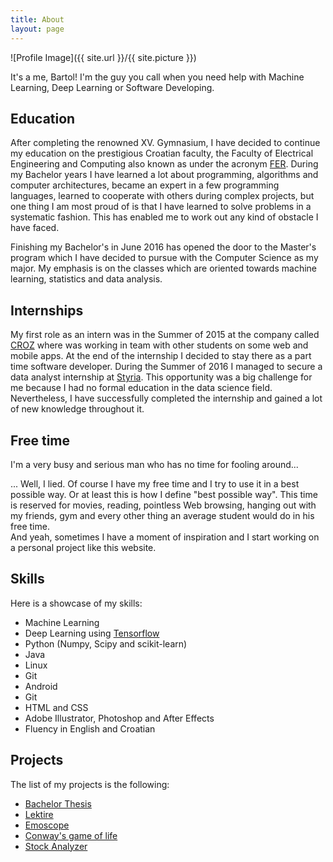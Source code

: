 ```yaml
---
title: About
layout: page
---
```

![Profile Image]({{ site.url }}/{{ site.picture }})

<p>It's a me, Bartol! I'm the guy you call when you need help with Machine Learning, 
Deep Learning or Software Developing.</p>

<h2>Education</h2>
<p>After completing the renowned XV. Gymnasium, I
have decided to continue my education on the prestigious Croatian faculty, the
Faculty of Electrical Engineering and Computing also known as under the acronym
<a href="http://www.fer.unizg.hr/en">FER</a>. During my Bachelor years I have learned a lot about programming,
algorithms and computer architectures, became an expert in a few programming
languages, learned to cooperate with others during complex projects,
but one thing I am most proud of is that I have learned to solve
problems in a systematic fashion. This has enabled me to work out any kind of
obstacle I have faced.</p>
<p>Finishing my Bachelor's in June 2016 has opened the door to the Master's program
which I have decided to pursue with the Computer Science as my major.
My emphasis is on the classes which
are oriented towards machine learning, statistics and data analysis.</p>

<h2>Internships</h2>
<p>My first role as an intern was in the Summer of 2015 at the company called
<a href="http://croz.net/en/">CROZ</a> where
was working in team with other students on some web
and mobile apps. At the end of the internship I decided to stay there as a part
time software developer. During the Summer of 2016 I managed to secure a
data analyst internship at <a href="http://www.styria.com/en/">Styria</a>.
This opportunity was a big challenge for me because I had no formal education in the data
science field. Nevertheless, I have successfully
completed the internship and gained a lot of new knowledge throughout it.</p>


<h2>Free time</h2>
<p>I'm a very busy and serious man who has no time for fooling around...</p>
<p>... Well, I lied. Of course I have my free time and I try to use it in a best
possible way. Or at least this is how I define "best possible way". This time
is reserved for movies, reading, pointless Web browsing, hanging out with my
friends, gym and every other thing an average student would do in his free time.
<br>And yeah, sometimes I have a moment of inspiration and I start working on a personal
project like this website.</p>

<h2>Skills</h2>
Here is a showcase of my skills:
<ul class="skill-list">
	<li>Machine Learning</li>
	<li>Deep Learning using <a href=">https://www.tensorflow.org/">Tensorflow</a></li>
	<li>Python (Numpy, Scipy and scikit-learn)</li>
	<li>Java</li>
	<li>Linux</li>
	<li>Git</li>
	<li>Android</li>
	<li>Git</li>
	<li>HTML and CSS</li>
	<li>Adobe Illustrator, Photoshop and After Effects</li>
	<li>Fluency in English and Croatian</li>
</ul>

<h2>Projects</h2>
The list of my projects is the following:
<ul>
	<li><a href="https://github.com/">Bachelor Thesis</a></li>
	<li><a href="https://github.com/">Lektire</a></li>
	<li><a href="https://github.com/">Emoscope</a></li>
	<li><a href="https://github.com/">Conway's game of life</a></li>
	<li><a href="https://github.com/">Stock Analyzer</a></li>
</ul>

